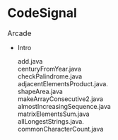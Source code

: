 # CodeSignal


<font size="3"> Arcade </font> 

  * Intro
    
     add.java <br>
     centuryFromYear.java          <br> 
     checkPalindrome.java          <br>
     adjacentElementsProduct.java. <br>
     shapeArea.java                <br>
     makeArrayConsecutive2.java    <br>
     almostIncreasingSequence.java <br>
     matrixElementsSum.java        <br>
     allLongestStrings.java.       <br>
     commonCharacterCount.java     <br>
